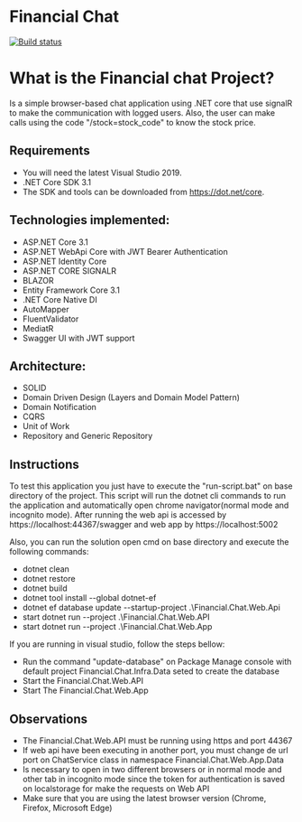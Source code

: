 # Financial Chat

[![Build status](https://ci.appveyor.com/api/projects/status/rl2ja69994rt3ei6?svg=true)](https://ci.appveyor.com/project/yagooliver/financial-chat)


What is the Financial chat Project?
=====================
Is a simple browser-based chat application using .NET core that use signalR to make the communication with logged users. Also, the user can make calls using the code "/stock=stock_code" to know the stock price.

## Requirements

- You will need the latest Visual Studio 2019.
- .NET Core SDK 3.1
- The SDK and tools can be downloaded from https://dot.net/core.

## Technologies implemented:

- ASP.NET Core 3.1
- ASP.NET WebApi Core with JWT Bearer Authentication
- ASP.NET Identity Core
- ASP.NET CORE SIGNALR
- BLAZOR
- Entity Framework Core 3.1
- .NET Core Native DI
- AutoMapper
- FluentValidator
- MediatR
- Swagger UI with JWT support

## Architecture:

- SOLID
- Domain Driven Design (Layers and Domain Model Pattern)
- Domain Notification
- CQRS
- Unit of Work
- Repository and Generic Repository

## Instructions

To test this application you just have to execute the "run-script.bat" on base directory of the project. This script will run the dotnet cli commands to run the application and automatically open chrome navigator(normal mode and incognito mode). After running the web api is accessed by https://localhost:44367/swagger and web app by https://localhost:5002

Also, you can run the solution open cmd on base directory and execute the following commands:

- dotnet clean
- dotnet restore
- dotnet build
- dotnet tool install --global dotnet-ef
- dotnet ef database update --startup-project .\Financial.Chat.Web.Api
- start dotnet run --project .\Financial.Chat.Web.API
- start dotnet run --project .\Financial.Chat.Web.App

If you are running in visual studio, follow the steps bellow:
- Run the command "update-database" on Package Manage console with default project Financial.Chat.Infra.Data seted
to create the database
- Start the Financial.Chat.Web.API
- Start The Financial.Chat.Web.App

## Observations
- The Financial.Chat.Web.API must be running using https and port 44367
- If web api have been executing in another port, you must change de url port on ChatService class in namespace Financial.Chat.Web.App.Data
- Is necessary to open in two different browsers or in normal mode and other tab in incognito mode since the token for authentication is saved on localstorage for make the requests on Web API
- Make sure that you are using the latest browser version (Chrome, Firefox, Microsoft Edge)
